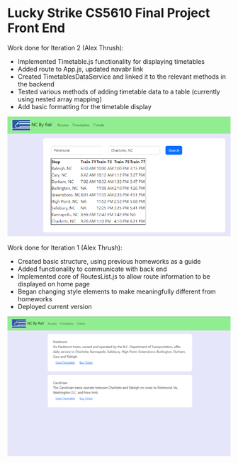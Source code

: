 # Lucky Strike CS5610 Final Project Front End

Work done for Iteration 2 (Alex Thrush):
- Implemented Timetable.js functionality for displaying timetables
- Added route to App.js, updated navabr link
- Created TimetablesDataService and linked it to the relevant methods in the backend
- Tested various methods of adding timetable data to a table (currently using nested array mapping)
- Add basic formatting for the timetable display

![Alt text](public/images/iter2frontend.PNG?raw=true "Timetable page")

Work done for Iteration 1 (Alex Thrush):
- Created basic structure, using previous homeworks as a guide
- Added functionality to communicate with back end
- Implemented core of RoutesList.js to allow route information to be displayed on home page
- Began changing style elements to make meaningfully different from homeworks
- Deployed current version

![Alt text](public/images/iter1frontend.PNG?raw=true "Front page")